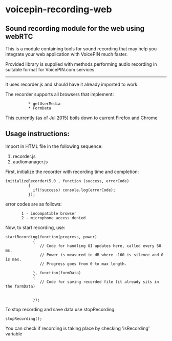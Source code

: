 # voicepin-recording-web

## Sound recording module for the web using webRTC

This is a module containing tools for sound recording that may help you integrate your web application with VoicePIN much faster.

Provided library is supplied with methods performing audio recording in suitable format for VoicePIN.com services.
  
___

It uses recorder.js and should have it already imported to work.

The recorder supports all browsers that implement:
             
              * getUserMedia
              * FormData
              
This currently (as of Jul 2015) boils down to current Firefox and Chrome

## Usage instructions:

Import in HTML file in the following sequence:

1. recorder.js
2. audiomanager.js

First, initialize the recorder with recording time and completion:

    initializeRecorder(5.0 , function (success, errorCode)
              {
                if(!success) console.log(errorCode);
              });
              
error codes are as follows:

           1 - incompatible browser
           2 - microphone access denied

Now, to start recording, use: 

    startRecording(function(progress, power) 
                {
                   // Code for handling UI updates here, called every 50 ms. 
                   // Power is measured in dB where -160 is silence and 0 is max.
                   // Progress goes from 0 to max length.
                
                }, function(formData) 
                {
                   // Code for saving recorded file (it already sits in the formData) 
                   
                
                });

To stop recording and save data use stopRecording:

    stopRecording();  
                
You can check if recording is taking place by checking 'isRecording' variable